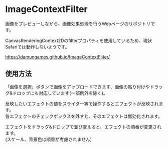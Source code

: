 # ImageContextFilter

画像をプレビューしながら、画像効果処理を行うWebページのリポジトリです。

CanvasRenderingContext2Dのfilterプロパティを使用しているため、現状Safariでは動作しないようです。

https://damungames.github.io/ImageContextFilter/

## 使用方法

「画像を選択」ボタンで画像をアップロードできます、画像の貼り付けやドラッグ&ドロップにも対応しています(一部例外を除く)。

反映したいエフェクトの値をスライダー等で操作するとエフェクトが反映されます。  
各エフェクトのチェックボックスを外すと、そのエフェクトは無効化されます。

エフェクトをドラッグ&ドロップで並び変えると、エフェクトの順番が変更されます。  
(スケール、背景色は順番が考慮されません)